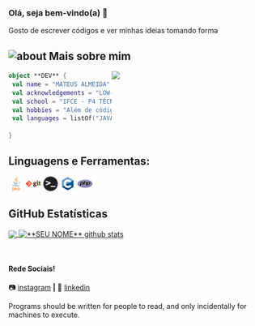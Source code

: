 ### Olá, seja bem-vindo(a) 👋

Gosto de escrever códigos e ver minhas ideias tomando forma

## <img width="45" alt="about" src="https://raw.github.com/elizarov/elizarov/master/about.png"> Mais sobre mim

<img align="right" width="300" src="https://i2.wp.com/allhtaccess.info/wp-content/uploads/2018/03/programming.gif?fit=1281%2C716&ssl=1" />

```kotlin
object **DEV** {
 val name = "MATEUS ALMEIDA"
 val acknowledgements = "LOW-LEVEL PROGRAMMING"
 val school = "IFCE - P4 TÉCNICO EM INFORMÁTICA"
 val hobbies = "Além de códigos, gosto de escrever poesia"
 val languages = listOf("JAVA", "C", "PHP") 

}
```

## **Linguagens e Ferramentas:**  

<code><img height="30" src="https://raw.githubusercontent.com/github/explore/80688e429a7d4ef2fca1e82350fe8e3517d3494d/topics/java/java.png"></code>
<code><img height="30" src="https://raw.githubusercontent.com/github/explore/80688e429a7d4ef2fca1e82350fe8e3517d3494d/topics/git/git.png"></code>
<code><img height="30" src="https://raw.githubusercontent.com/github/explore/80688e429a7d4ef2fca1e82350fe8e3517d3494d/topics/terminal/terminal.png"></code>
<code><img height="30" src="https://raw.githubusercontent.com/github/explore/80688e429a7d4ef2fca1e82350fe8e3517d3494d/topics/c/c.png"></code>
<code><img height="30" src="https://raw.githubusercontent.com/github/explore/80688e429a7d4ef2fca1e82350fe8e3517d3494d/topics/php/php.png"></code>

## **GitHub Estatísticas**

<a href="https://github.com/Gurupreet">
  <img align="center" src="https://github-readme-stats.vercel.app/api/top-langs/?username=oestrangeiro&theme=dracula&hide_langs_below=1" />
</a>

<a href="https://github.com/Gurupreet">
 <img align="center" src="https://github-readme-stats.vercel.app/api?username=oestrangeiro&show_icons=true&theme=dracula&line_height=27" alt="**SEU NOME** github stats"/>
</a>



[instagram]: https://www.instagram.com/mateust2kk/
[linkedin]: https://www.linkedin.com/in/SEULINKEDIN/
<br>

#### Rede Sociais!

📷 [instagram][instagram] **|** 
👔 [linkedin][linkedin]

<p> Programs should be written for people to read, and only incidentally for machines to execute. </p>

